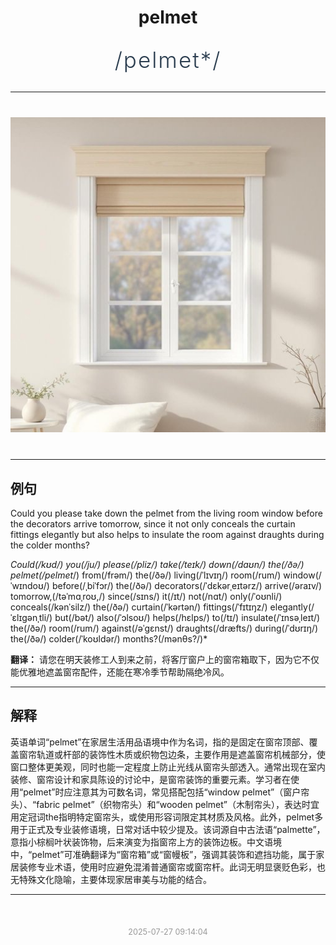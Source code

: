 <div align="center">

# pelmet

<div style="margin: 30px 0;">
<h1 style="font-size: 2.5em; font-weight: 300; letter-spacing: 2px; margin: 0; color: #2c3e50;">
/pelmet*/
</h1>
</div>

</div>

---

<div align="center" style="margin: 40px 0;">

![pelmet](images/pelmet.png)

</div>

---

## 例句

Could you please take down the pelmet from the living room window before the decorators arrive tomorrow, since it not only conceals the curtain fittings elegantly but also helps to insulate the room against draughts during the colder months?

*Could(/kʊd/) you(/ju/) please(/pliz/) take(/teɪk/) down(/daʊn/) the(/ðə/) pelmet(/pelmet*/) from(/frəm/) the(/ðə/) living(/ˈlɪvɪŋ/) room(/rum/) window(/ˈwɪndoʊ/) before(/ˌbiˈfɔr/) the(/ðə/) decorators(/ˈdɛkərˌeɪtərz/) arrive(/əraɪv/) tomorrow,(/təˈmɑˌroʊ,/) since(/sɪns/) it(/ɪt/) not(/nɑt/) only(/ˈoʊnli/) conceals(/kənˈsilz/) the(/ðə/) curtain(/ˈkərtən/) fittings(/ˈfɪtɪŋz/) elegantly(/ˈɛlɪgənˌtli/) but(/bət/) also(/ˈɔlsoʊ/) helps(/hɛlps/) to(/tɪ/) insulate(/ˈɪnsəˌleɪt/) the(/ðə/) room(/rum/) against(/əˈgɛnst/) draughts(/dræfts/) during(/ˈdʊrɪŋ/) the(/ðə/) colder(/ˈkoʊldər/) months?(/mənθs?/)*

**翻译：** 请您在明天装修工人到来之前，将客厅窗户上的窗帘箱取下，因为它不仅能优雅地遮盖窗帘配件，还能在寒冷季节帮助隔绝冷风。

---

## 解释

英语单词“pelmet”在家居生活用品语境中作为名词，指的是固定在窗帘顶部、覆盖窗帘轨道或杆部的装饰性木质或织物包边条，主要作用是遮盖窗帘机械部分，使窗口整体更美观，同时也能一定程度上防止光线从窗帘头部透入。通常出现在室内装修、窗帘设计和家具陈设的讨论中，是窗帘装饰的重要元素。学习者在使用“pelmet”时应注意其为可数名词，常见搭配包括“window pelmet”（窗户帘头）、“fabric pelmet”（织物帘头）和“wooden pelmet”（木制帘头），表达时宜用定冠词the指明特定窗帘头，或使用形容词限定其材质及风格。此外，pelmet多用于正式及专业装修语境，日常对话中较少提及。该词源自中古法语“palmette”，意指小棕榈叶状装饰物，后来演变为指窗帘上方的装饰边板。中文语境中，“pelmet”可准确翻译为“窗帘箱”或“窗幔板”，强调其装饰和遮挡功能，属于家居装修专业术语，使用时应避免混淆普通窗帘或窗帘杆。此词无明显褒贬色彩，也无特殊文化隐喻，主要体现家居审美与功能的结合。


---

<div align="center" style="margin-top: 50px;">
<small style="color: #999; font-size: 0.9em;">2025-07-27 09:14:04</small>
</div>
